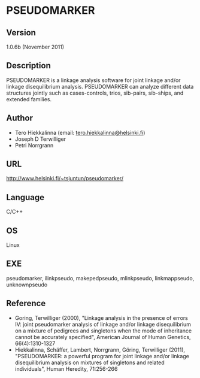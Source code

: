 # PSEUDOMARKER

## Version
1.0.6b (November 2011)

## Description
PSEUDOMARKER is a linkage analysis software for joint linkage and/or linkage disequilibrium analysis. PSEUDOMARKER can analyze different data structures jointly such as cases-controls, trios, sib-pairs, sib-ships, and extended families.

## Author
* Tero Hiekkalinna (email: tero.hiekkalinna@helsinki.fi)
* Joseph D Terwilliger
* Petri Norrgrann

## URL
http://www.helsinki.fi/~tsjuntun/pseudomarker/

## Language
C/C++

## OS
Linux

## EXE
pseudomarker, ilinkpseudo, makepedpseudo, mlinkpseudo, linkmappseudo, unknownpseudo

## Reference
* Goring, Terwilliger (2000), "Linkage analysis in the presence of errors IV: joint pseudomarker analysis of linkage and/or linkage disequilibrium on a mixture of pedigrees and singletons when the mode of inheritance cannot be accurately specified", American Journal of Human Genetics, 66(4):1310-1327
* Hiekkalinna, Schäffer, Lambert, Norrgrann, Göring, Terwilliger (2011), "PSEUDOMARKER: a powerful program for joint linkage and/or linkage disequilibrium analysis on mixtures of singletons and related individuals", Human Heredity, 71:256-266
